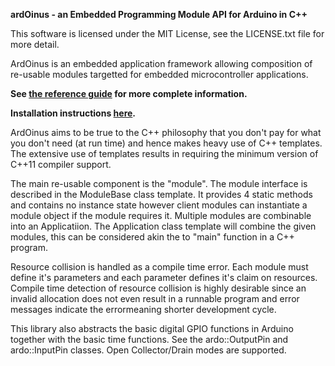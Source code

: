 **ardOinus - an Embedded Programming Module API for Arduino in C++**

This software is licensed under the MIT License, see the LICENSE.txt file
for more detail.

ArdOinus is an embedded application framework allowing composition
of re-usable modules targetted for embedded microcontroller applications.

**See [the reference guide](http://bit.ly/2lBFpq7) for more complete information.**

**Installation instructions [here](https://docs.google.com/document/d/1fMNtdiGXlO81dV7xWskJ5awzqB4RrT1b3g5xGvtspfc/edit#heading=h.dsx6dx668179).**

ArdOinus aims to be true to the C++ philosophy that you don't pay for what
you don't need (at run time) and hence makes heavy use of C++ templates.
The extensive use of templates results in requiring the minimum version 
of C++11 compiler support.

The main re-usable component is the "module". The module interface is 
described in the ModuleBase class template. It provides 4 static methods and
contains no instance state however client modules can instantiate a module
object if the module requires it. Multiple modules are combinable into an
Applicatiion. The Application class template will combine the given modules, 
this can be considered akin the to "main" function in a C++ program.

Resource collision is handled as a compile time error. Each module must 
define it's parameters and each parameter defines it's claim on resources.
Compile time detection of resource collision is highly desirable since an
invalid allocation does not even result in a runnable program and error 
messages indicate the errormeaning shorter development cycle.
 
This library also abstracts the basic digital GPIO functions in Arduino 
together with the basic time functions. See the ardo::OutputPin and 
ardo::InputPin classes. Open Collector/Drain modes are supported.
